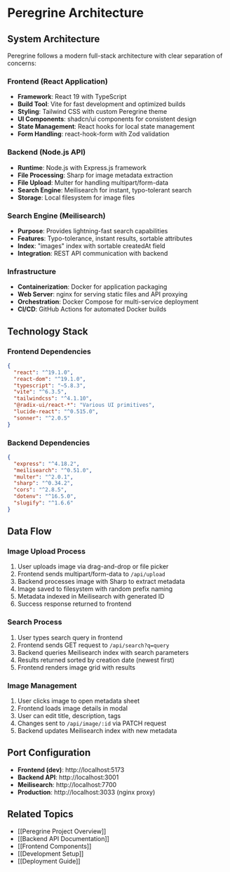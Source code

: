 # Peregrine Architecture

## System Architecture
Peregrine follows a modern full-stack architecture with clear separation of concerns:

### Frontend (React Application)
- **Framework**: React 19 with TypeScript
- **Build Tool**: Vite for fast development and optimized builds
- **Styling**: Tailwind CSS with custom Peregrine theme
- **UI Components**: shadcn/ui components for consistent design
- **State Management**: React hooks for local state management
- **Form Handling**: react-hook-form with Zod validation

### Backend (Node.js API)
- **Runtime**: Node.js with Express.js framework
- **File Processing**: Sharp for image metadata extraction
- **File Upload**: Multer for handling multipart/form-data
- **Search Engine**: Meilisearch for instant, typo-tolerant search
- **Storage**: Local filesystem for image files

### Search Engine (Meilisearch)
- **Purpose**: Provides lightning-fast search capabilities
- **Features**: Typo-tolerance, instant results, sortable attributes
- **Index**: "images" index with sortable createdAt field
- **Integration**: REST API communication with backend

### Infrastructure
- **Containerization**: Docker for application packaging
- **Web Server**: nginx for serving static files and API proxying
- **Orchestration**: Docker Compose for multi-service deployment
- **CI/CD**: GitHub Actions for automated Docker builds

## Technology Stack

### Frontend Dependencies
```json
{
  "react": "^19.1.0",
  "react-dom": "^19.1.0",
  "typescript": "~5.8.3",
  "vite": "^6.3.5",
  "tailwindcss": "^4.1.10",
  "@radix-ui/react-*": "Various UI primitives",
  "lucide-react": "^0.515.0",
  "sonner": "^2.0.5"
}
```

### Backend Dependencies
```json
{
  "express": "^4.18.2",
  "meilisearch": "^0.51.0",
  "multer": "^2.0.1",
  "sharp": "^0.34.2",
  "cors": "^2.8.5",
  "dotenv": "^16.5.0",
  "slugify": "^1.6.6"
}
```

## Data Flow

### Image Upload Process
1. User uploads image via drag-and-drop or file picker
2. Frontend sends multipart/form-data to `/api/upload`
3. Backend processes image with Sharp to extract metadata
4. Image saved to filesystem with random prefix naming
5. Metadata indexed in Meilisearch with generated ID
6. Success response returned to frontend

### Search Process
1. User types search query in frontend
2. Frontend sends GET request to `/api/search?q=query`
3. Backend queries Meilisearch index with search parameters
4. Results returned sorted by creation date (newest first)
5. Frontend renders image grid with results

### Image Management
1. User clicks image to open metadata sheet
2. Frontend loads image details in modal
3. User can edit title, description, tags
4. Changes sent to `/api/image/:id` via PATCH request
5. Backend updates Meilisearch index with new metadata

## Port Configuration
- **Frontend (dev)**: http://localhost:5173
- **Backend API**: http://localhost:3001
- **Meilisearch**: http://localhost:7700
- **Production**: http://localhost:3033 (nginx proxy)

## Related Topics
- [[Peregrine Project Overview]]
- [[Backend API Documentation]]
- [[Frontend Components]]
- [[Development Setup]]
- [[Deployment Guide]]